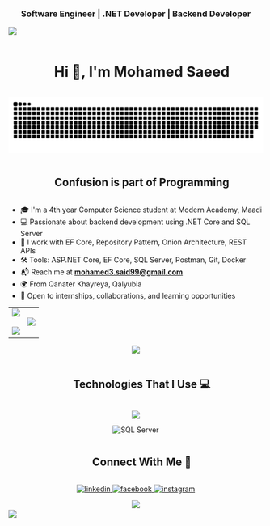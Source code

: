 <h3 align="center">Software Engineer | .NET Developer | Backend Developer</h3>

<!-- horizontal divider -->
<img src="https://user-images.githubusercontent.com/73097560/115834477-dbab4500-a447-11eb-908a-139a6edaec5c.gif">

<!-- h1 without bottom border -->
<div id="user-content-toc">
  <ul align="center">
    <summary><h1 style="display: inline-block">Hi 👋, I'm Mohamed Saeed</h1></summary>
  </ul>
</div>

<!-- snake animation -->
<div align="center">
  <img src="https://github.com/1999AZZAR/1999AZZAR/blob/readme/resources/img/grid-snake.svg" alt="snake" />
</div>

<!-- h2 without bottom border -->
<div id="user-content-toc">
  <ul align="center">
    <summary><h2 style="display: inline-block">Confusion is part of Programming</h2></summary>
  </ul>
</div>

<!-- Intro -->
- 🎓 I'm a 4th year Computer Science student at Modern Academy, Maadi  
- 💻 Passionate about backend development using .NET Core and SQL Server  
- 🔁 I work with EF Core, Repository Pattern, Onion Architecture, REST APIs  
- 🛠️ Tools: ASP.NET Core, EF Core, SQL Server, Postman, Git, Docker  
- 📬 Reach me at **mohamed3.said99@gmail.com**  
- 🌍 From Qanater Khayreya, Qalyubia  
- 🤝 Open to internships, collaborations, and learning opportunities  

<!-- Stats & Trophies -->
<p align="center">
  <table align="center">
    <tr border="none">
      <td width="50%" align="center">
        <img src="https://github-readme-stats.vercel.app/api?username=Mohamed3-Said&theme=dark&show_icons=true&count_private=true" />
        <br><br>
        <img src="https://github-readme-streak-stats.herokuapp.com/?user=Mohamed3-Said&theme=dark&hide_border=false" />
      </td>
      <td width="50%" align="center">
        <img src="https://github-readme-stats.vercel.app/api/top-langs/?username=Mohamed3-Said&theme=dark&hide_border=false&no-bg=true&no-frame=true&langs_count=10" />
      </td>
    </tr>
  </table>
</p>

<!-- Trophy section -->
<div align="center">
  <img src="https://github-profile-trophy.vercel.app/?username=Mohamed3-Said&theme=radical&row=1&column=7&margin-h=15&margin-w=5&no-bg=true" width="90%" />
</div>

<!-- Tech Stack -->
<div id="user-content-toc">
  <ul align="center">
    <summary><h2 style="display: inline-block">Technologies That I Use 💻</h2></summary>
  </ul>
</div>

<p align="center">
  <img src="https://skillicons.dev/icons?i=cpp,cs,js,dotnet,html,css,postman,git,docker" />
  <br>
  <!-- SQL Server logo same size -->
  <img src="https://cdn.jsdelivr.net/npm/simple-icons@v9/icons/microsoftsqlserver.svg" alt="SQL Server" width="40" height="40" style="margin-top: 10px;" />
</p>

<!-- Connect With Me -->
<div id="user-content-toc">
  <ul align="center">
    <summary><h2 style="display: inline-block">Connect With Me 🤝</h2></summary>
  </ul>
</div>

<p align="center">
  <a href="https://www.linkedin.com/in/mohamed-saeed3/" target="blank">
    <img src="https://user-images.githubusercontent.com/88904952/234979284-68c11d7f-1acc-4f0c-ac78-044e1037d7b0.png" alt="linkedin" height="50" width="50" />
  </a>
  <a href="https://www.facebook.com/mohamed3.said" target="blank">
    <img src="https://raw.githubusercontent.com/simple-icons/simple-icons/develop/icons/facebook.svg" alt="facebook" height="50" width="50" />
  </a>
  <a href="https://www.instagram.com/mohamed3_said?igsh=ZXJlMnl5aGMzamgy" target="blank">
    <img src="https://user-images.githubusercontent.com/88904952/234981169-2dd1e58f-4b7e-468c-8213-034ba62156c3.png" alt="instagram" height="50" width="50" />
  </a>
</p>

<!-- Profile visit count -->
<div align="center">
  <a href="https://visitcount.itsvg.in">
    <img src="https://visitcount.itsvg.in/api?id=Mohamed3-Said&icon=3&color=6" />
  </a>
</div>

<!-- horizontal divider -->
<img src="https://user-images.githubusercontent.com/73097560/115834477-dbab4500-a447-11eb-908a-139a6edaec5c.gif">


